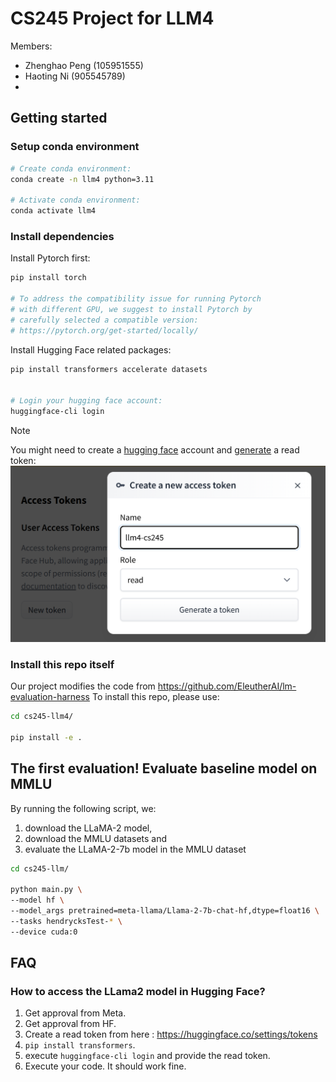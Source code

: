 # CS245 Project for LLM4

Members:
* Zhenghao Peng (105951555)
* Haoting Ni (905545789)
*


## Getting started


### Setup conda environment

```bash
# Create conda environment:
conda create -n llm4 python=3.11

# Activate conda environment:
conda activate llm4
```

### Install dependencies

Install Pytorch first:
```bash
pip install torch

# To address the compatibility issue for running Pytorch
# with different GPU, we suggest to install Pytorch by
# carefully selected a compatible version: 
# https://pytorch.org/get-started/locally/
```

Install Hugging Face related packages:
```bash
pip install transformers accelerate datasets


# Login your hugging face account:
huggingface-cli login
```

> [!NOTE]
> You might need to create a [hugging face](https://huggingface.co/) account and [generate](https://huggingface.co/settings/tokens) a read token:
> ![](figs/hf-token.png)


### Install this repo itself


Our project modifies the code from https://github.com/EleutherAI/lm-evaluation-harness
To install this repo, please use:
```bash
cd cs245-llm4/

pip install -e .
```

## The first evaluation! Evaluate baseline model on MMLU

By running the following script, we:
1. download the LLaMA-2 model, 
2. download the MMLU datasets and 
3. evaluate the LLaMA-2-7b model in the MMLU dataset

```bash
cd cs245-llm/

python main.py \
--model hf \
--model_args pretrained=meta-llama/Llama-2-7b-chat-hf,dtype=float16 \
--tasks hendrycksTest-* \
--device cuda:0
```


## FAQ


### How to access the LLama2 model in Hugging Face?

1. Get approval from Meta.
2. Get approval from HF.
3. Create a read token from here : https://huggingface.co/settings/tokens
4. `pip install transformers`.
5. execute `huggingface-cli login` and provide the read token.
6. Execute your code. It should work fine.

